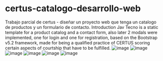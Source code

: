# certus-catalogo-desarrollo-web
Trabajo parcial de certus - diseñar un proyecto web que tenga un catalogo de productos y un formulario de contacto.
Introduction
Jav Tecno is a static template for a product catalog and a contact form, also later 2 modals were implemented, one for login and one for registration, based on the Bootstrap v5.2 framework, made for being a qualified practice of CERTUS scoring certain aspects of courtship that have to be fulfilled.
![image](https://user-images.githubusercontent.com/115583767/229183147-544f4a41-dc8c-495f-bb7b-92c809eecb21.png)
![image](https://user-images.githubusercontent.com/115583767/229183285-411d5a24-4d21-4344-a528-377e71bbda70.png)
![image](https://user-images.githubusercontent.com/115583767/229183368-d787c159-311b-4355-a0ba-4ee8600887da.png)
![image](https://user-images.githubusercontent.com/115583767/229183437-5eb8c1fd-772f-4caf-8779-9c61ca5024e0.png)
![image](https://user-images.githubusercontent.com/115583767/229183516-8d1aad99-3bc6-4c9b-8e72-147780d1e5ae.png)
![image](https://user-images.githubusercontent.com/115583767/229183587-58675015-988c-415b-b323-df513b99ebe3.png)




